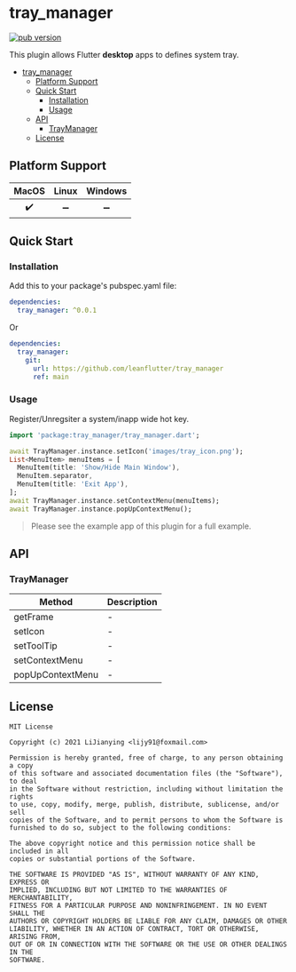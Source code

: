 # tray_manager

[![pub version][pub-image]][pub-url]

[pub-image]: https://img.shields.io/pub/v/tray_manager.svg
[pub-url]: https://pub.dev/packages/tray_manager

This plugin allows Flutter **desktop** apps to defines system tray.

<!-- START doctoc generated TOC please keep comment here to allow auto update -->
<!-- DON'T EDIT THIS SECTION, INSTEAD RE-RUN doctoc TO UPDATE -->

- [tray_manager](#tray_manager)
  - [Platform Support](#platform-support)
  - [Quick Start](#quick-start)
    - [Installation](#installation)
    - [Usage](#usage)
  - [API](#api)
    - [TrayManager](#traymanager)
  - [License](#license)

<!-- END doctoc generated TOC please keep comment here to allow auto update -->

## Platform Support

| MacOS | Linux | Windows |
| :---: | :---: | :-----: |
|  ✔️   |  ➖   |   ➖    |

## Quick Start

### Installation

Add this to your package's pubspec.yaml file:

```yaml
dependencies:
  tray_manager: ^0.0.1
```

Or

```yaml
dependencies:
  tray_manager:
    git:
      url: https://github.com/leanflutter/tray_manager
      ref: main
```

### Usage

Register/Unregsiter a system/inapp wide hot key.

```dart
import 'package:tray_manager/tray_manager.dart';

await TrayManager.instance.setIcon('images/tray_icon.png');
List<MenuItem> menuItems = [
  MenuItem(title: 'Show/Hide Main Window'),
  MenuItem.separator,
  MenuItem(title: 'Exit App'),
];
await TrayManager.instance.setContextMenu(menuItems);
await TrayManager.instance.popUpContextMenu();
```

> Please see the example app of this plugin for a full example.

## API

### TrayManager

| Method           | Description |
| ---------------- | ----------- |
| getFrame         | -           |
| setIcon          | -           |
| setToolTip       | -           |
| setContextMenu   | -           |
| popUpContextMenu | -           |

## License

```text
MIT License

Copyright (c) 2021 LiJianying <lijy91@foxmail.com>

Permission is hereby granted, free of charge, to any person obtaining a copy
of this software and associated documentation files (the "Software"), to deal
in the Software without restriction, including without limitation the rights
to use, copy, modify, merge, publish, distribute, sublicense, and/or sell
copies of the Software, and to permit persons to whom the Software is
furnished to do so, subject to the following conditions:

The above copyright notice and this permission notice shall be included in all
copies or substantial portions of the Software.

THE SOFTWARE IS PROVIDED "AS IS", WITHOUT WARRANTY OF ANY KIND, EXPRESS OR
IMPLIED, INCLUDING BUT NOT LIMITED TO THE WARRANTIES OF MERCHANTABILITY,
FITNESS FOR A PARTICULAR PURPOSE AND NONINFRINGEMENT. IN NO EVENT SHALL THE
AUTHORS OR COPYRIGHT HOLDERS BE LIABLE FOR ANY CLAIM, DAMAGES OR OTHER
LIABILITY, WHETHER IN AN ACTION OF CONTRACT, TORT OR OTHERWISE, ARISING FROM,
OUT OF OR IN CONNECTION WITH THE SOFTWARE OR THE USE OR OTHER DEALINGS IN THE
SOFTWARE.
```
